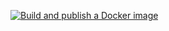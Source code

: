 [![Build and publish a Docker image](https://github.com/theanuragshukla/portfolio-v2/actions/workflows/docker-build.yml/badge.svg?event=deployment)](https://github.com/theanuragshukla/portfolio-v2/actions/workflows/docker-build.yml)
